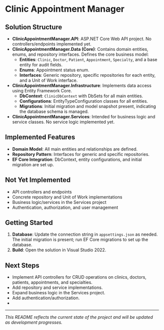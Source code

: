 # Clinic Appointment Manager

## Solution Structure
- **ClinicAppointmentManager.API**: ASP.NET Core Web API project. No controllers/endpoints implemented yet.
- **ClinicAppointmentManager.Data (Core)**: Contains domain entities, enums, and repository interfaces. Defines the core business model:
  - **Entities**: `Clinic`, `Doctor`, `Patient`, `Appointment`, `Specialty`, and a base entity for audit fields.
  - **Enums**: Appointment status enum.
  - **Interfaces**: Generic repository, specific repositories for each entity, and a Unit of Work interface.
- **ClinicAppointmentManager.Infrastructure**: Implements data access using Entity Framework Core.
  - **DbContext**: `ClinicDbContext` with DbSets for all main entities.
  - **Configurations**: EntityTypeConfiguration classes for all entities.
  - **Migrations**: Initial migration and model snapshot present, indicating the database schema is managed.
- **ClinicAppointmentManager.Services**: Intended for business logic and service classes. No service logic implemented yet.

## Implemented Features
- **Domain Model**: All main entities and relationships are defined.
- **Repository Pattern**: Interfaces for generic and specific repositories.
- **EF Core Integration**: DbContext, entity configurations, and initial migration are set up.
  
## Not Yet Implemented
- API controllers and endpoints
- Concrete repository and Unit of Work implementations
- Business logic/services in the Services project
- Authentication, authorization, and user management

## Getting Started
1. **Database**: Update the connection string in `appsettings.json` as needed. The initial migration is present; run EF Core migrations to set up the database.
2. **Build**: Open the solution in Visual Studio 2022.

## Next Steps
- Implement API controllers for CRUD operations on clinics, doctors, patients, appointments, and specialties.
- Add repository and service implementations.
- Expand business logic in the Services project.
- Add authentication/authorization.
- 
---
*This README reflects the current state of the project and will be updated as development progresses.*
